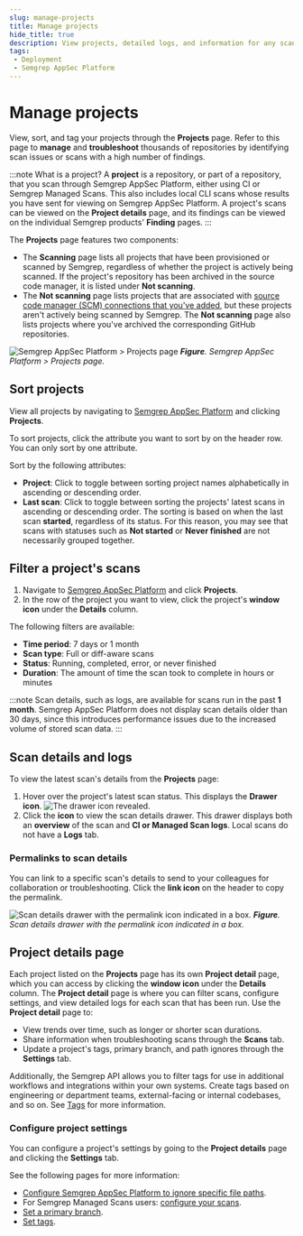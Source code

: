 ```yaml
---
slug: manage-projects
title: Manage projects
hide_title: true
description: View projects, detailed logs, and information for any scan.
tags:
 - Deployment
 - Semgrep AppSec Platform
---
```


# Manage projects

View, sort, and tag your projects through the **Projects** page. Refer to this page to **manage** and **troubleshoot** thousands of repositories by identifying scan issues or scans with a high number of findings.

:::note What is a project?
A **project** is a repository, or part of a repository, that you scan through Semgrep AppSec Platform, either using CI or Semgrep Managed Scans. This also includes local CLI scans whose results you have sent for viewing on Semgrep AppSec Platform. A project's scans can be viewed on the **Project details** page, and its findings can be viewed on the individual Semgrep products' **Finding** pages.
:::

The **Projects** page features two components:

- The **Scanning** page lists all projects that have been provisioned or scanned by Semgrep, regardless of whether the project is actively being scanned. If the project's repository has been archived in the source code manager, it is listed under **Not scanning**.
- The **Not scanning** page lists projects that are associated with [source code manager (SCM) connections that you've added](/deployment/connect-scm), but these projects aren't actively being scanned by Semgrep. The **Not scanning** page also lists projects where you've archived the corresponding GitHub repositories.

![Semgrep AppSec Platform > Projects page](/img/projects-page.png)
_**Figure**. Semgrep AppSec Platform > Projects page._

## Sort projects

View all projects by navigating to [Semgrep AppSec Platform](https://semgrep.dev/login) and clicking **<i class="fa-solid fa-folder-open"></i> Projects**.

To sort projects, click the attribute you want to sort by on the header row. You can only sort by one attribute.

Sort by the following attributes:

- **Project**: Click to toggle between sorting project names alphabetically in ascending or descending order. 
- **Last scan**: Click to toggle between sorting the projects' latest scans in ascending or descending order. The sorting is based on when the last scan **started**, regardless of its status. For this reason, you may see that scans with statuses such as **Not started** or **Never finished** are not necessarily grouped together.

## Filter a project's scans

1. Navigate to [Semgrep AppSec Platform](https://semgrep.dev/login) and click **<i class="fa-solid fa-folder-open"></i> Projects**.
1. In the row of the project you want to view, click the project's **<i class="far fa-window-restore"></i> window icon** under the **Details** column.

The following filters are available:

- **Time period**: 7 days or 1 month
- **Scan type**: Full or diff-aware scans
- **Status**: Running, completed, error, or never finished
- **Duration**: The amount of time the scan took to complete in hours or minutes

:::note
Scan details, such as logs, are available for scans run in the past **1 month**. Semgrep AppSec Platform does not display scan details older than 30 days, since this introduces performance issues due to the increased volume of stored scan data.
:::

## Scan details and logs

To view the latest scan's details from the **Projects** page:

1. Hover over the project's latest scan status. This displays the **<i class="fa-solid fa-sidebar-flip"></i> Drawer icon**.
![The drawer icon revealed.](/img/projects-view-scan-details.png)
1. Click the **<i class="fa-solid fa-sidebar-flip"></i> icon** to view the scan details drawer. This drawer displays both an **overview** of the scan and **CI or Managed Scan logs**. Local scans do not have a **Logs** tab. 

### Permalinks to scan details

You can link to a specific scan's details to send to your colleagues for collaboration or troubleshooting. Click the **<i class="fa-solid fa-link"></i> link icon** on the header to copy the permalink.

![Scan details drawer with the permalink icon indicated in a box.](/img/scan-details-permalink.png)
_**Figure**. Scan details drawer with the permalink icon indicated in a box._

## Project details page

Each project listed on the **Projects** page has its own **Project detail** page, which you can access by clicking the **<i class="far fa-window-restore"></i> window icon** under the **Details** column. The **Project detail** page is where you can filter scans, configure settings, and view detailed logs for each scan that has been run. Use the **Project detail** page to:

- View trends over time, such as longer or shorter scan durations.
- Share information when troubleshooting scans through the **Scans** tab.
- Update a project's tags, primary branch, and path ignores through the **Settings** tab.

Additionally, the Semgrep API allows you to filter tags for use in additional workflows and integrations within your own systems. Create tags based on engineering or department teams, external-facing or internal codebases, and so on. See [Tags](/semgrep-appsec-platform/tags) for more information.

### Configure project settings

You can configure a project's settings by going to the **Project details** page and clicking the **Settings** tab.

See the following pages for more information:

- [Configure Semgrep AppSec Platform to ignore specific file paths](/ignoring-files-folders-code).
- For Semgrep Managed Scans users: [configure your scans](/deployment/managed-scanning/overview).
- [Set a primary branch](/deployment/primary-branch).
- [Set tags](/semgrep-appsec-platform/tags).
